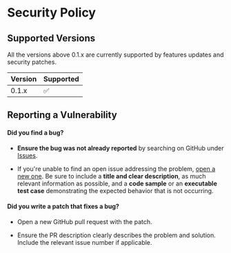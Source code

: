 # Security Policy

## Supported Versions

All the versions above 0.1.x are currently supported by features updates and security patches.

| Version | Supported          |
| ------- | ------------------ |
| 0.1.x   | :white_check_mark: |


## Reporting a Vulnerability

#### **Did you find a bug?**

* **Ensure the bug was not already reported** by searching on GitHub under [Issues](https://github.com/devoteamgcloud/terraform-provider-looker/issues).

* If you're unable to find an open issue addressing the problem, [open a new one](https://github.com/devoteamgcloud/terraform-provider-looker/issues/new/). Be sure to include a **title and clear description**, as much relevant information as possible, and a **code sample** or an **executable test case** demonstrating the expected behavior that is not occurring.

#### **Did you write a patch that fixes a bug?**

* Open a new GitHub pull request with the patch.

* Ensure the PR description clearly describes the problem and solution. Include the relevant issue number if applicable.
